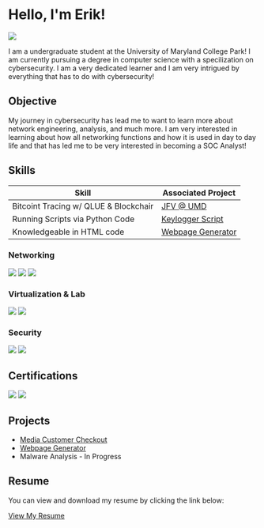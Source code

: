 # Hello, I'm Erik!
<a href="www.linkedin.com/in/erikvas35"><img src="https://img.shields.io/badge/-LinkedIn-0072b1?&style=for-the-badge&logo=linkedin&logoColor=white" /></a>

I am a undergraduate student at the University of Maryland College Park! I am currently pursuing a degree in computer science with a specilization on cybersecurity. I am a very dedicated learner and I am very intrigued by everything that has to do with cybersecurity!

## Objective

My journey in cybersecurity has lead me to want to learn more about network engineering, analysis, and much more. I am very interested in learning about how all networking functions and how it is used in day to day life and that has led me to be very interested in becoming a SOC Analyst!

## Skills

| Skill                                         | Associated Project         |
|-----------------------------------------------|----------------------------|
| Bitcoint Tracing w/ QLUE & Blockchair                                         | <a href="https://www.rhsmith.umd.edu/news/umds-justice-fraud-victims-host-business-fraud-prevention-seminar">JFV @ UMD</a>                        |
| Running Scripts via Python Code                                   | <a href="https://github.com/erikvas35/Keylogger/tree/main">Keylogger Script</a>                       |
| Knowledgeable in HTML code                                          | <a href="https://github.com/erikvas35/Webpage-Generator/tree/main">Webpage Generator</a>               |

### Networking 
<div>
    <img src="https://img.shields.io/badge/-Wireshark-1679A7?&style=for-the-badge&logo=Wireshark&logoColor=white" />
    <img src="https://img.shields.io/badge/-Netflow-0070C0?&style=for-the-badge&logo=Flow&logoColor=white" />
    <img src="https://img.shields.io/badge/-Zenmap-32CD32?&style=for-the-badge&logo=Zenmap&logoColor=white" />
</div>

### Virtualization & Lab
<div>
    <img src="https://img.shields.io/badge/-VirtualBox-1E1E1E?&style=for-the-badge&logo=VirtualBox&logoColor=white" />
    <img src="https://img.shields.io/badge/-Vagrant-1563FF?&style=for-the-badge&logo=Vagrant&logoColor=white" />
</div>

### Security 
<div>
    <img src="https://img.shields.io/badge/-Kali_Linux-557C87?&style=for-the-badge&logo=Kali&logoColor=white" />
    <img src="https://img.shields.io/badge/-Nmap-339933?&style=for-the-badge&logo=Nmap&logoColor=white" />
</div>

## Certifications
<div>
    <!-- Completed Certification -->
    <img src="https://img.shields.io/badge/-Intro_to_Cybersecurity_Cisco-0072C6?&style=for-the-badge&logo=Cisco&logoColor=white" />
    <!-- Currently Working On -->
    <img src="https://img.shields.io/badge/-Google_Cybersecurity_Certification-4285F4?&style=for-the-badge&logo=Google&logoColor=white" />
</div>

## Projects
- <a href="https://github.com/erikvas35/Media-Customer-Checkout">Media Customer Checkout</a>
- <a href="https://github.com/erikvas35/Webpage-Generator/tree/main">Webpage Generator</a>
- Malware Analysis - In Progress

## Resume

You can view and download my resume by clicking the link below:

[View My Resume](https://docs.google.com/document/d/1OQ9d3sX1wYIs3w6E9GYTxFbcLDW75P62/edit?usp=sharing&ouid=101746136356710485051&rtpof=true&sd=true)

